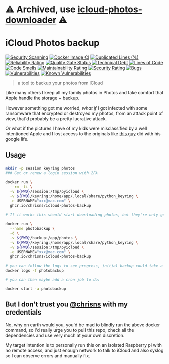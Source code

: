 # ⚠️ Archived, use [icloud-photos-downloader](https://github.com/icloud-photos-downloader/icloud_photos_downloader) ⚠️


# iCloud Photos backup
[![Security Scanning](https://github.com/chrisns/icloud-photos-backup/actions/workflows/security.yml/badge.svg)](https://github.com/chrisns/icloud-photos-backup/actions/workflows/security.yml)
[![Docker Image CI](https://github.com/chrisns/icloud-photos-backup/actions/workflows/dockerimage.yml/badge.svg)](https://github.com/chrisns/icloud-photos-backup/actions/workflows/dockerimage.yml)
[![Duplicated Lines (%)](https://sonarcloud.io/api/project_badges/measure?project=chrisns_icloud-photos-backup&metric=duplicated_lines_density)](https://sonarcloud.io/summary/new_code?id=chrisns_icloud-photos-backup)
[![Reliability Rating](https://sonarcloud.io/api/project_badges/measure?project=chrisns_icloud-photos-backup&metric=reliability_rating)](https://sonarcloud.io/summary/new_code?id=chrisns_icloud-photos-backup)
[![Quality Gate Status](https://sonarcloud.io/api/project_badges/measure?project=chrisns_icloud-photos-backup&metric=alert_status)](https://sonarcloud.io/summary/new_code?id=chrisns_icloud-photos-backup)
[![Technical Debt](https://sonarcloud.io/api/project_badges/measure?project=chrisns_icloud-photos-backup&metric=sqale_index)](https://sonarcloud.io/summary/new_code?id=chrisns_icloud-photos-backup)
[![Lines of Code](https://sonarcloud.io/api/project_badges/measure?project=chrisns_icloud-photos-backup&metric=ncloc)](https://sonarcloud.io/summary/new_code?id=chrisns_icloud-photos-backup)
[![Code Smells](https://sonarcloud.io/api/project_badges/measure?project=chrisns_icloud-photos-backup&metric=code_smells)](https://sonarcloud.io/summary/new_code?id=chrisns_icloud-photos-backup)
[![Maintainability Rating](https://sonarcloud.io/api/project_badges/measure?project=chrisns_icloud-photos-backup&metric=sqale_rating)](https://sonarcloud.io/summary/new_code?id=chrisns_icloud-photos-backup)
[![Security Rating](https://sonarcloud.io/api/project_badges/measure?project=chrisns_icloud-photos-backup&metric=security_rating)](https://sonarcloud.io/summary/new_code?id=chrisns_icloud-photos-backup)
[![Bugs](https://sonarcloud.io/api/project_badges/measure?project=chrisns_icloud-photos-backup&metric=bugs)](https://sonarcloud.io/summary/new_code?id=chrisns_icloud-photos-backup)
[![Vulnerabilities](https://sonarcloud.io/api/project_badges/measure?project=chrisns_icloud-photos-backup&metric=vulnerabilities)](https://sonarcloud.io/summary/new_code?id=chrisns_icloud-photos-backup)
[![Known Vulnerabilities](https://snyk.io/test/github/chrisns/icloud-photos-backup/badge.svg)](https://snyk.io/test/github/chrisns/icloud-photos-backup)



> a tool to backup your photos from iCloud

Like many others I keep all my family photos in Photos and take comfort that Apple handle the storage + backup.

However something got me worried, _what if_ I got infected with some ransomware that encrypted or destroyed my photos, from an attack point of view, that'd probably be a pretty lucrative attack.

Or what if the pictures I have of my kids were misclassified by a well intentioned Apple and I lost access to the originals like [this guy](https://news.yahoo.com/dad-took-photos-naked-toddler-142928196.html) did with his google life.

## Usage

###
```bash
mkdir -p session keyring photos
### Get or renew a login session with 2FA

docker run \
  --rm -ti \
  -v ${PWD}/session:/tmp/pyicloud \
  -v ${PWD}/keyring:/home/app/.local/share/python_keyring \
  -e USERNAME="xxx@mac.com" \
  ghcr.io/chrisns/icloud-photos-backup

# If it works this should start downloading photos, but they're only going to a docker volume, not to your host machine to ^C to exit

docker run \
  --name photobackup \
  -d \
  -v ${PWD}/backup:/app/photos \
  -v ${PWD}/keyring:/home/app/.local/share/python_keyring \
  -v ${PWD}/session:/tmp/pyicloud \
  -e USERNAME="xxx@mac.com" \
  ghcr.io/chrisns/icloud-photos-backup

# you can follow the logs to see progress, initial backup could take a LONG time (days-weeks)
docker logs -f photobackup

# you can then maybe add a cron job to do:

docker start -a photobackup
```

## But I don't trust you [@chrisns](@chrisns) with my credentials

No, why on earth would you, you'd be mad to blindly run the above docker command, so I'd really urge you to pull this repo, check all the dependencies and use very much at your own discretion.

My target intention is to personally run this on an isolated Raspberry pi with no remote access, and just enough network to talk to iCloud and also syslog so I can observe errors and manually fix.
